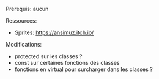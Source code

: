 Prérequis:
aucun

Ressources:
- Sprites: https://ansimuz.itch.io/

Modifications:
- protected sur les classes ?
- const sur certaines fonctions des classes
- fonctions en virtual pour surcharger dans les classes ?
